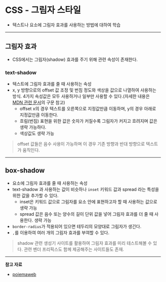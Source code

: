 # CSS - 그림자 스타일

- 텍스트나 요소에 그림자 효과를 사용하는 방법에 대하여 학습

---

## 그림자 효과

- CSS에서는 그림자(shadow) 효과를 주기 위해 관련 속성이 존재한다.

### text-shadow

- 텍스트에 그림자 효과를 줄 때 사용하는 속성
- x, y 방향으로의 offset 값 조정 및 번짐 정도와 색상을 값으로 나열하여 사용하는 방식. 4가지 속성값은 모두 사용하거나 일부만 사용할 수 있다.(자세한 내용은 [MDN 관련 문서](https://developer.mozilla.org/ko/docs/Web/CSS/text-shadow#syntax)의 구문 참고)
  - offset x의 경우 텍스트를 오른쪽으로 지정값만큼 이동하며, y의 경우 아래로 지정값만큼 이동한다.
  - 흐림(번짐) 표현을 위한 값은 숫자가 커질수록 그림자가 커지고 흐려지며 값은 생략 가능하다. 
  - 색상값도 생략 가능

> offset 값들은 음수 사용이 가능하며 이 경우 기존 방향과 반대 방향으로 텍스트가 움직인다.

---

## box-shadow

- 요소에 그림자 효과를 줄 때 사용하는 속성
- text-shadow 과 사용하는 값이 비슷하나 `inset` 키워드 값과 spread 라는 특성을 위한 값을 추가할 수 있다.
  - inset은 키워드 값으로 그림자를 요소 안에 표현하고자 할 때 사용하는 값으로 생략 가능
  - spread 값은 음수 또는 양수의 길이 단위 값을 넣어 그림자 효과를 더 줄 때 사용한다. 생략 가능
- `border-radius`가 적용되어 있으면 테두리의 모양대로 그림자가 생긴다.
- `,`를 이용하여 여러 개의 그림자 효과를 부여할 수 있다.

> shadow 관련 생성기 사이트를 활용하여 그림자 효과를 미리 테스트해볼 수 있다. 관련 벤더 프리픽스도 함께 제공해주는 사이트들도 존재.

---

**참고 자료**

- [poiemaweb](https://poiemaweb.com/css3-shadow)